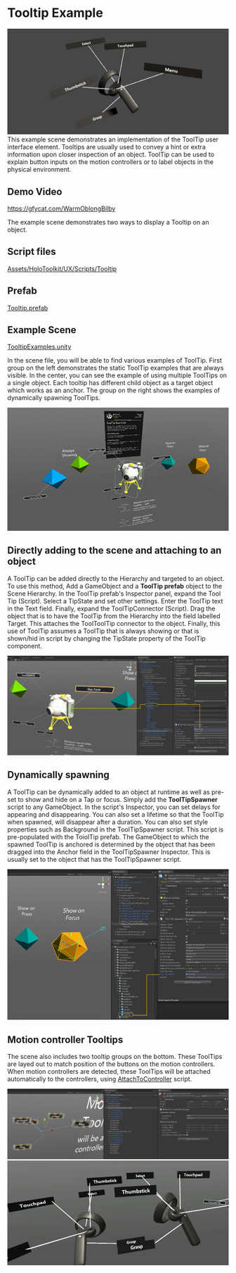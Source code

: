 # Tooltip Example
<img src="/External/ReadMeImages/MRTK_Tooltip.jpg">
This example scene demonstrates an implementation of the ToolTip user interface element. Tooltips are usually used to convey a hint or extra information upon closer inspection of an object. ToolTip can be used to explain button inputs on the motion controllers or to label objects in the physical environment.

## Demo Video
https://gfycat.com/WarmOblongBilby

The example scene demonstrates two ways to display a Tooltip on an object.

## Script files
[Assets/HoloToolkit/UX/Scripts/Tooltip](/Assets/HoloToolkit/UX/Scripts/Tooltip)

## Prefab
[Tooltip.prefab](/Assets/HoloToolkit/UX/Prefabs/ToolTip.prefab)

## Example Scene
[TooltipExamples.unity](/Assets/HoloToolkit-Examples/UX/Scenes/TooltipExamples.unity)

In the scene file, you will be able to find various examples of ToolTip. First group on the left demonstrates the static ToolTip examples that are always visible. In the center, you can see the example of using multiple ToolTips on a single object. Each tooltip has different child object as a target object which works as an anchor. The group on the right shows the examples of dynamically spawning ToolTips.

<img src="/External/ReadMeImages/MRTK_TooltipExampleScene.jpg">

## Directly adding to the scene and attaching to an object
A ToolTip can be added directly to the Hierarchy and targeted to an object. To use this method, Add a GameObject and a **ToolTip prefab** object to the Scene Hierarchy. In the ToolTip prefab's Inspector panel, expand the Tool Tip (Script). Select a TipState and set other settings. Enter the ToolTip text in the Text field. Finally, expand the ToolTipConnector (Script). Drag the object that is to have the ToolTip from the Hierarchy into the field labelled Target. This attaches the ToolToolTip connector to the object. Finally, this use of ToolTip assumes a ToolTip that is always showing or that is shown/hid in script by changing the TipState property of the ToolTip component.

<img src="/External/ReadMeImages/MRTK_TooltipAssignTarget.jpg">
 
## Dynamically spawning
A ToolTip can be dynamically added to an object at runtime as well as pre-set to show and hide on a Tap or focus. Simply add the **ToolTipSpawner** script to any GameObject. In the script's Inspector, you can set delays for appearing and disappearing. You can also set a lifetime so that the ToolTip when spawned, will disappear after a duration. You can also set style properties such as Background in the ToolTipSpawner script. This script is pre-populated with the ToiolTip prefab. The GameObject to which the spawned ToolTip is anchored is determined by the object that has been dragged into the Anchor field in the ToolTipSpawner Inspector. This is usually set to the object that has the ToolTipSpawner script.

<img src="/External/ReadMeImages/MRTK_TooltipSpawner.jpg">

## Motion controller Tooltips
The scene also includes two tooltip groups on the bottom. These ToolTips are layed out to match position of the buttons on the motion controllers. When motion controllers are detected, these ToolTips will be attached automatically to the controllers, using [AttachToController](/Assets/MixedRealityToolkit/InputModule/Scripts/Utilities/AttachToController.cs) script.

<img src="/External/ReadMeImages/MRTK_TooltipMotionControllers1.jpg">
<img src="/External/ReadMeImages/MRTK_TooltipMotionControllers2.jpg">
